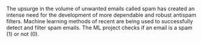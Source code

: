 The upsurge in the volume of unwanted emails called spam has created an intense need for the development of more dependable and robust antispam filters. Machine learning methods of recent are being used to successfully detect and filter spam emails. The ML project checks if an email is a spam (1) or not (0).
